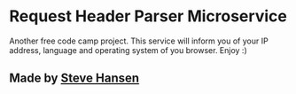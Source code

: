 Request Header Parser Microservice
=========================

Another free code camp project.  This service will inform you of your IP address, language and operating system of you browser.  Enjoy :)


Made by [Steve Hansen](https://www.freecodecamp.org/stevebhansen)
-------------------


